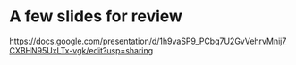 # A few slides for review

https://docs.google.com/presentation/d/1h9vaSP9_PCbq7U2GvVehrvMnij7CXBHN95UxLTx-vgk/edit?usp=sharing

